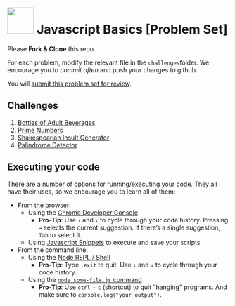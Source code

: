 # <img src="https://cloud.githubusercontent.com/assets/7833470/10899314/63829980-8188-11e5-8cdd-4ded5bcb6e36.png" height="60"> Javascript Basics [Problem Set]

Please **Fork & Clone** this repo.

For each problem, modify the relevant file in the `challenges`folder. We encourage you to *commit often* and push your changes to github.

You will [submit this problem set for review](https://github.com/SF-WDI-LABS/shared_modules/blob/master/how-to/submit-homework.md).

## Challenges
1. [Bottles of Adult Beverages](/challenges/bottles-of-beer-song.js)
2. [Prime Numbers](/challenges/primes.js)
3. [Shakespearian Insult Generator](/challenges/shakespearian-insult-generator.js)
4. [Palindrome Detector](/challenges/palindrome-detector.js)

## Executing your code
There are a number of options for running/executing your code. They all have their uses, so we encourage you to learn all of them:

- From the browser:
    - Using the [Chrome Developer Console](https://developers.google.com/web/tools/chrome-devtools/debug/console/console-ui?hl=en#opening-the-console)
        * **Pro-Tip**: Use `↑` and `↓` to cycle through your code history. Pressing `→` selects the current suggestion. If there’s a single suggestion, `Tab` to select it.
    + Using [Javascript Snippets](https://developers.google.com/web/tools/chrome-devtools/debug/snippets/) to execute and save your scripts.
- From the command line:
    + Using the [Node REPL / Shell](http://www.nodelabs.org/repl.html)
        * **Pro-Tip**: Type `.exit` to quit. Use `↑` and `↓` to cycle through your code history.
    + Using the [`node some-file.js` command](http://javascript.cs.lmu.edu/notes/commandlinejs/)
        * **Pro-Tip**: Use `ctrl` + `c` (shortcut) to quit "hanging" programs. And make sure to `console.log("your output")`.
